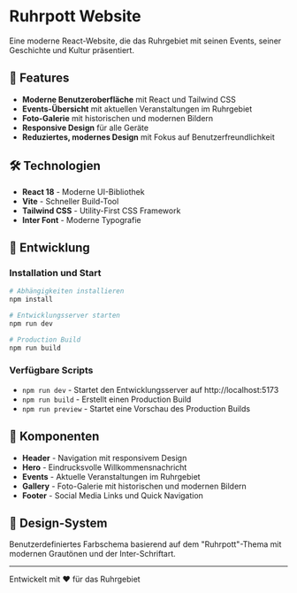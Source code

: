 # Ruhrpott Website

Eine moderne React-Website, die das Ruhrgebiet mit seinen Events, seiner Geschichte und Kultur präsentiert.

## 🚀 Features

- **Moderne Benutzeroberfläche** mit React und Tailwind CSS
- **Events-Übersicht** mit aktuellen Veranstaltungen im Ruhrgebiet
- **Foto-Galerie** mit historischen und modernen Bildern
- **Responsive Design** für alle Geräte
- **Reduziertes, modernes Design** mit Fokus auf Benutzerfreundlichkeit

## 🛠️ Technologien

- **React 18** - Moderne UI-Bibliothek
- **Vite** - Schneller Build-Tool
- **Tailwind CSS** - Utility-First CSS Framework
- **Inter Font** - Moderne Typografie

## 🚀 Entwicklung

### Installation und Start
```bash
# Abhängigkeiten installieren
npm install

# Entwicklungsserver starten
npm run dev

# Production Build
npm run build
```

### Verfügbare Scripts
- `npm run dev` - Startet den Entwicklungsserver auf http://localhost:5173
- `npm run build` - Erstellt einen Production Build
- `npm run preview` - Startet eine Vorschau des Production Builds

## 📱 Komponenten

- **Header** - Navigation mit responsivem Design
- **Hero** - Eindrucksvolle Willkommensnachricht
- **Events** - Aktuelle Veranstaltungen im Ruhrgebiet
- **Gallery** - Foto-Galerie mit historischen und modernen Bildern
- **Footer** - Social Media Links und Quick Navigation

## 🎨 Design-System

Benutzerdefiniertes Farbschema basierend auf dem "Ruhrpott"-Thema mit modernen Grautönen und der Inter-Schriftart.

---

Entwickelt mit ❤️ für das Ruhrgebiet
